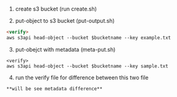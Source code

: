 1. create s3 bucket (run create.sh)

2. put-object to s3 bucket (put-output.sh)
```md
<verify>
aws s3api head-object --bucket $bucketname --key example.txt
```
3. put-obejct with metadata (meta-put.sh) 
```
<verify>
aws s3api head-object --bucket $bucketname --key sample.txt
```

4. run the verify file for difference between this two file

```md
**will be see metadata difference**
```

